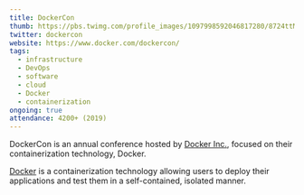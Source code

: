 ```yaml
---
title: DockerCon
thumb: https://pbs.twimg.com/profile_images/1097998592046817280/8724ttMk_400x400.png
twitter: dockercon
website: https://www.docker.com/dockercon/
tags:
  - infrastructure
  - DevOps
  - software
  - cloud
  - Docker
  - containerization
ongoing: true
attendance: 4200+ (2019)
---
```


DockerCon is an annual conference hosted by [Docker Inc.](https://www.docker.com/), focused on their containerization technology, Docker. 
<!-- more -->
[Docker](https://www.docker.com) is a containerization technology allowing users to deploy their applications and test them in a self-contained, isolated manner.
